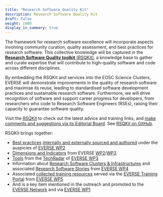 ```yaml
---
title: "Research Software Quality Kit"
description: Research Software Quality Kit
draft: false
weight: 1000
display_in_summary: true
---
```


The framework for research software excellence will incorporate aspects involving community curation, quality assessment, and best practices for research software. This collective knowledge will be captured in the [**Research Software Quality toolkit** (RSQKit)](https://everse.software/RSQKit/), a knowledge base to gather and curate expertise that will contribute to high-quality software and code across different disciplines.

By embedding the RSQKit and services into the EOSC Science Clusters, EVERSE will demonstrate improvements in the quality of research software and maximise its reuse, leading to standardised software development practices and sustainable research software. Furthermore, we will drive recognition of software and support career progress for developers, from researchers who code to Research Software Engineers (RSEs), raising their capacity to guarantee software quality.

Visit the [RSQKit](https://everse.software/RSQKit/) to check out the latest advice and training links, and [make comments and suggestions via its Editorial Board](https://everse.software/RSQKit/get_involved). See [RSQKit on GitHub](https://github.com/EVERSE-ResearchSoftware/RSQKit).


RSQKit brings together:
- [Best practices](https://everse.software/RSQKit/your_tasks) [internally and externally sourced and authored](https://github.com/EVERSE-ResearchSoftware/RSQKit/issues/224) under the auspicies of [EVERSE WP2](https://everse.software/workpackages/02_best_practices/)
- [Dimensions and Indicators](https://github.com/EVERSE-ResearchSoftware/indicators) from EVERSE [WP2](https://everse.software/workpackages/02_best_practices/)/[WP3](https://everse.software/workpackages/03_tools_and_services/)
- [Tools](https://github.com/EVERSE-ResearchSoftware/TechRadar/tree/main/data/software-tools) from the [TechRadar](https://everse.software/TechRadar/) of [EVERSE WP3](https://everse.software/workpackages/03_tools_and_services/)
- Information about [Research Software Clusters & Infrastructures](https://everse.software/RSQKit/research_clusters_and_infrastructures) and associated [Research Software Stories](https://everse.software/RSQKit/research_software_stories) from [EVERSE WP4](https://everse.software/workpackages/04_pilots_and_drivers/)
- Associated [collected training resources](https://github.com/EVERSE-ResearchSoftware/training) served via the [EVERSE Training Portal](https://everse-training.app.cern.ch/) from [EVERSE WP5](https://everse.software/workpackages/05_capacity_and_recognition/)
- And is a key item mentioned in the outreach and promoted to the [EVERSE Network](https://everse.software/network/) and via [EVERSE WP1](https://everse.software/workpackages/01_framework_european_network/)
